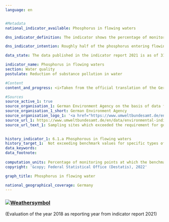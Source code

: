 ```yaml
---
language: en    


#Metadata    
national_indicator_available: Phosphorus in flowing waters    

dns_indicator_definition: The indicator shows the percentage of monitoring sites at which the benchmark values for good ecological status are achieved for the relevant water types with regard to phosphorus in flowing waters.    

dns_indicator_intention: Roughly half of the phosphorus entering flowing water in Germany today comes from agriculture, and the other half is from cities (municipal water treatment plants and rainwater run-off).<br><br>Together with nitrate pollution, it is one of the reasons why a surfeit of nutrients (eutrophication) occurs in rivers, lakes and seas. The consequences of this are algae growth, oxygen depletion and even fish mortality or the growth of toxic blue-green algae. For this reason, adherence at all monitoring sites to the benchmark values indicated in the Ordinance on the Protection of Surface Waters (Oberflächengewässerverordnung) for the relevant water types was defined as a goal for 2030.    

data_state: The data published in the indicator report 2021 is as of 31.12.2020. The data shown on the DNS-Online-Platform is updated regularly, so that more current data may be available online than published in the indicator report 2021.    

indicator_name: Phosphorus in flowing waters    
section: Water quality    
postulate: Reduction of substance pollution in water    

#Content    
content_and_progress: <i>Taken from the official translation of the German Sustainable Development Strategy</i><br><br>The pollution of rivers with phosphorus is measured by the Länder as part of their monitoring under the EU Water Framework Directive. The data used for the indicator are taken from the surveillance network, which comprises some 250 monitoring sites. In most cases, the monitoring sites were established in the main flows of the large rivers and at the mouths of important tributaries. The data are compiled by the Federal Environment Agency on the basis of information from the German Working Group on Water Issues of the Länder and the Federal Government (LAWA).<br><br>Each of the figures used to calculate the indicator value shows whether the annual average reading from a particular monitoring site adhered to or fell below the benchmark value but not the extent to which the threshold was exceeded. The information from the individual monitoring sites is presented in aggregated form. Accordingly, the value of the indicator depends on the number of monitoring sites and how representative their distribution is. Lakes and other bodies of water are not covered by the indicator.<br><br>Since the different bodies of water react with differing levels of sensitivity to nutrients such as phosphorous, the precise benchmark values vary. The vast majority of flowing waters use the benchmark value of 0.1&nbsp;mg/l of phosphorous. In organic substrate-dominated rivers, the benchmark value is 0.15&nbsp;mg/l, for marshland streams 0.3&nbsp;mg/l and for transitional waters influenced by tidal movement 0.045&nbsp;mg/l.<br><br>The indicators of phosphorous and nitrate levels (6.1.a and 6.1.b) cover two key aspects of water quality. However, there are other, additional components such as the existence of natural habitats around water bodies and the exposure to pollutants (such as pesticides, metals, medicines), all of which are also relevant to water quality. Phosphorous generally enters a body of water through the input of phosphates.<br><br>In 2018, the annual average of values measured was below the benchmark value at 44% of the monitoring points at rivers. 50% of the monitoring points showed average concentrations of up to twice the benchmark value, while 4% of the monitoring points were in the range of up to four times the benchmark value (not shown in the chart). The remaining 2% showed even higher concentrations.<br><br>When viewed over time, the proportion of monitoring points not exceeding the benchmark value has continuously increased and has doubled since 1990. However, the percentage rate of monitoring points with concentrations of up to twice the benchmark value tripled during the same period. Conversely, the share of monitoring points with even higher values has fallen significantly since the early 1990s. The level of pollution has been reduced significantly thanks in particular to the introduction of phosphate-free detergents and the specification of threshold values for the discharge of treated waste water.<br><br>Considering the average trend of the last five years, the indicator has developed slightly positively. The goal of not exceeding the specified threshold value at all monitoring points was still clearly missed.<br><br>    

#Sources    
source_active_1: true
source_organisation_1: German Environment Agency on the basis of data from the German Working Group on Water Issues of the Länder and the Federal Government (LAWA)
source_organisation_1_short: German Environment Agency
source_organisation_logo_1: '<a href="https://www.umweltbundesamt.de/en"><img src="https://g205sdgs.github.io/sdg-indicators/public/LogosEn/uba.png" alt=" German Environment Agency" title="Click here to visit the homepage of the organization" style="border: transparent"/></a>'
source_url_1: https://www.umweltbundesamt.de/en/data/environmental-indicators/indicator-river-eutrophication-phosphorus                        
source_url_text_1: Sampling sites which exceeded the requirement for good status for total phosphorus in rivers                        
    

history_indicator_1: 6.1.a Phosphorous in flowing waters                    
history_target_1:  Not exceeding benchmark values for specific types of water bodies at all monitoring points by 2030    
data_keywords:    
data_footnote:     
    
computation_units: Percentage of monitoring points at which the benchmark values for good ecological status for total phosphorous in flowing waters is not exceeded    
copyright: '&copy; Federal Statistical Office (Destatis), 2022'    

graph_title: Phosphorus in flowing water    

national_geographical_coverage: Germany    
---    
```

<div>
  <div class="my-header">
    <h3>
      <a href="https://sustainabledevelopment-deutschland.github.io/en/status/"><img src="https://g205sdgs.github.io/sdg-indicators/public/Wettersymbole/Wolke.png" title="The indicator is 'off track'. Although it is developing in the desired direction, the target will be missed significantly if the development continues." alt="Weathersymbol" />
      </a>
    </h3>
  </div>
  <div class="my-header-note">
    <span> (Evaluation of the year 2018 as reporting year from indicator report 2021)</span>
  </div>
</div>